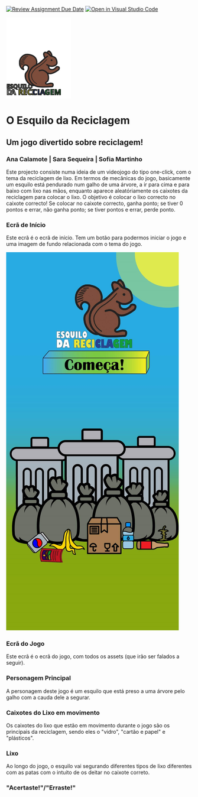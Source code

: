 [![Review Assignment Due Date](https://classroom.github.com/assets/deadline-readme-button-24ddc0f5d75046c5622901739e7c5dd533143b0c8e959d652212380cedb1ea36.svg)](https://classroom.github.com/a/cjPY6057)
[![Open in Visual Studio Code](https://classroom.github.com/assets/open-in-vscode-718a45dd9cf7e7f842a935f5ebbe5719a5e09af4491e668f4dbf3b35d5cca122.svg)](https://classroom.github.com/online_ide?assignment_repo_id=11294754&assignment_repo_type=AssignmentRepo)

![logotipo](imagens/logotipo.svg) 

# O Esquilo da Reciclagem
## Um jogo divertido sobre reciclagem!
### Ana Calamote | Sara Sequeira | Sofia Martinho

Este projecto consiste numa ideia de um videojogo do tipo one-click, com o tema da reciclagem de lixo.
Em termos de mecânicas do jogo, basicamente um esquilo está pendurado num galho de uma árvore, a ir para cima e para baixo com lixo nas mãos, enquanto aparece aleatóriamente os caixotes da reciclagem para colocar o lixo. O objetivo é colocar o lixo correcto no caixote correcto!
Se colocar no caixote correcto, ganha ponto; se tiver 0 pontos e errar, não ganha ponto; se tiver pontos e errar, perde ponto.

### Ecrã de Início
Este ecrã é o ecrã de início. Tem um botão para podermos iniciar o jogo e uma imagem de fundo relacionada com o tema do jogo.

![ecrã inicial](imagens/inicio.jpg)

### Ecrã do Jogo
Este ecrã é o ecrã do jogo, com todos os assets (que irão ser falados a seguir).

### Personagem Principal
A personagem deste jogo é um esquilo que está preso a uma árvore pelo galho com a cauda dele a segurar.


### Caixotes do Lixo em movimento
Os caixotes do lixo que estão em movimento durante o jogo são os principais da reciclagem, sendo eles o "vidro", "cartão e papel" e "plásticos".


### Lixo
Ao longo do jogo, o esquilo vai segurando diferentes tipos de lixo diferentes com as patas com o intuito de os deitar no caixote correto.


### "Acertaste!"/"Erraste!"